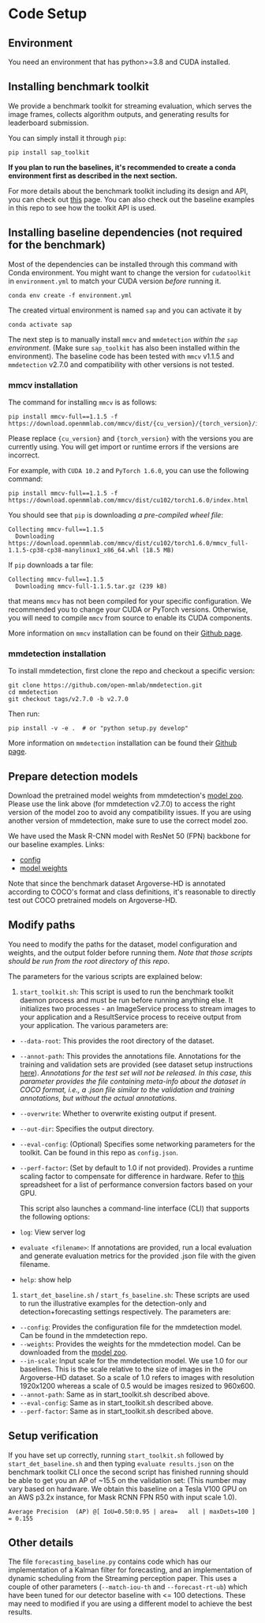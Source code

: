 # Code Setup

## Environment
You need an environment that has python>=3.8 and CUDA installed. 

## Installing benchmark toolkit

We provide a benchmark toolkit for streaming evaluation, which serves the image frames, collects algorithm outputs, and generating results for leaderboard submission.

You can simply install it through `pip`:

```
pip install sap_toolkit
```
**If you plan to run the baselines, it's recommended to create a conda environment first as described in the next section.**

For more details about the benchmark toolkit including its design and API, you can check out [this](https://github.com/karthiksharma98/sap-starterkit/tree/master/sap-toolkit) page. You can also check out the baseline examples in this repo to see how the toolkit API is used. 

## Installing baseline dependencies (not required for the benchmark)

Most of the dependencies can be installed through this command with Conda environment. You might want to change the version for `cudatoolkit` in `environment.yml` to match your CUDA version <em>before</em> running it.

```
conda env create -f environment.yml
```

The created virtual environment is named `sap` and you can activate it by
```
conda activate sap
```

The next step is to manually install `mmcv` and `mmdetection` *within the `sap` environment*. (Make sure `sap_toolkit` has also been installed within the environment). The baseline code has been tested with `mmcv` v1.1.5 and `mmdetection` v2.7.0 and compatibility with other versions is not tested.

### mmcv installation

The command for installing `mmcv` is as follows:

```shell
pip install mmcv-full==1.1.5 -f https://download.openmmlab.com/mmcv/dist/{cu_version}/{torch_version}/index.html
```

Please replace `{cu_version}` and ``{torch_version}`` with the versions you are currently using.
You will get import or runtime errors if the versions are incorrect.

For example, with ``CUDA 10.2`` and ``PyTorch 1.6.0``, you can use the following command:

```shell
pip install mmcv-full==1.1.5 -f https://download.openmmlab.com/mmcv/dist/cu102/torch1.6.0/index.html
```
You should see that `pip` is downloading *a pre-compiled wheel file*:
```
Collecting mmcv-full==1.1.5
  Downloading https://download.openmmlab.com/mmcv/dist/cu102/torch1.6.0/mmcv_full-1.1.5-cp38-cp38-manylinux1_x86_64.whl (18.5 MB)
```

If `pip` downloads a tar file:
```
Collecting mmcv-full==1.1.5
  Downloading mmcv-full-1.1.5.tar.gz (239 kB)
```
that means `mmcv` has not been compiled for your specific configuration.
We recommended you to change your CUDA or PyTorch versions.
Otherwise, you will need to compile `mmcv` from source to enable its CUDA components.

More information on `mmcv` installation can be found on their [Github page](https://github.com/open-mmlab/mmcv/).

### mmdetection installation

To install mmdetection, first clone the repo and checkout a specific version:
```
git clone https://github.com/open-mmlab/mmdetection.git
cd mmdetection
git checkout tags/v2.7.0 -b v2.7.0
```

Then run:
```
pip install -v -e .  # or "python setup.py develop"
```

More information on `mmdetection` installation can be found their [Github page](https://github.com/open-mmlab/mmdetection/blob/master/docs/get_started.md).

## Prepare detection models

Download the pretrained model weights from mmdetection's [model zoo](https://github.com/open-mmlab/mmdetection/blob/v2.7.0/docs/model_zoo.md). Please use the link above (for mmdetection v2.7.0) to access the right version of the model zoo to avoid any compatibility issues. If you are using another version of mmdetection, make sure to use the correct model zoo.

We have used the Mask R-CNN model with ResNet 50 (FPN) backbone for our baseline examples. 
Links: 
- [config](https://github.com/open-mmlab/mmdetection/blob/v2.7.0/configs/mask_rcnn/mask_rcnn_r50_fpn_2x_coco.py)
- [model weights](http://download.openmmlab.com/mmdetection/v2.0/mask_rcnn/mask_rcnn_r50_fpn_2x_coco/mask_rcnn_r50_fpn_2x_coco_bbox_mAP-0.392__segm_mAP-0.354_20200505_003907-3e542a40.pth)

Note that since the benchmark dataset Argoverse-HD is annotated according to COCO's format and class definitions, it's reasonable to directly test out COCO pretrained models on Argoverse-HD.

## Modify paths

 You need to modify the paths for the dataset, model configuration and weights, and the output folder before running them. *Note that those scripts should be run from the root directory of this repo*. 

The parameters for the various scripts are explained below:

1. `start_toolkit.sh`: This script is used to run the benchmark toolkit daemon process and must be run before running anything else. It initializes two processes - an ImageService process to stream images to your application and a ResultService process to receive output from your application. The various parameters are:

- `--data-root`: This provides the root directory of the dataset.
- `--annot-path`: This provides the annotations file. Annotations for the training and validation sets are provided (see dataset setup instructions [here](https://github.com/mtli/sAP/blob/master/doc/data_setup.md)). *Annotations for the test set will not be released. In this case, this parameter provides the file containing meta-info about the dataset in COCO format, i.e., a .json file similar to the validation and training annotations, but without the actual annotations*.
- `--overwrite`: Whether to overwrite existing output if present.
- `--out-dir`: Specifies the output directory. 
- `--eval-config`: (Optional) Specifies some networking parameters for the toolkit. Can be found in this repo as `config.json`.
- `--perf-factor`: (Set by default to 1.0 if not provided). Provides a runtime scaling factor to compensate for difference in hardware. Refer to [this](https://docs.google.com/spreadsheets/d/1g5jUAbeNswO-EQHrU9EHYpTT2XYCbepeL9KFEAVehMo/edit#gid=0) spreadsheet for a list of performance conversion factors based on your GPU.

    This script also launches a command-line interface (CLI) that supports the following options:

- `log`: View server log
- `evaluate <filename>`: If annotations are provided, run a local evaluation and generate evaluation metrics for the provided .json file with the given filename.
- `help`: show help

1. `start_det_baseline.sh` / `start_fs_baseline.sh`: These scripts are used to run the illustrative examples for the detection-only and detection+forecasting settings respectively. The parameters are:

- `--config`: Provides the configuration file for the mmdetection model. Can be found in the mmdetection repo.
- `--weights`: Provides the weights for the mmdetection model. Can be downloaded from the [model zoo](https://github.com/open-mmlab/mmdetection/blob/v2.7.0/docs/model_zoo.md).
- `--in-scale`: Input scale for the mmdetection model. We use 1.0 for our baselines. This is the scale relative to the size of images in the Argoverse-HD dataset. So a scale of 1.0 refers to images with resolution 1920x1200 whereas a scale of 0.5 would be images resized to 960x600.
- `--annot-path`: Same as in start_toolkit.sh described above.
- `--eval-config`: Same as in start_toolkit.sh described above.
- `--perf-factor`: Same as in start_toolkit.sh described above.


## Setup verification

If you have set up correctly, running `start_toolkit.sh` followed by  `start_det_baseline.sh` and then typing `evaluate results.json` on the benchmark toolkit CLI once the second script has finished running should be able to get you an AP of ~15.5 on the validation set: (This number may vary based on hardware. We obtain this baseline on a Tesla V100 GPU on an AWS p3.2x instance, for Mask RCNN FPN R50 with input scale 1.0).
```
Average Precision  (AP) @[ IoU=0.50:0.95 | area=   all | maxDets=100 ] = 0.155
```

## Other details

The file `forecasting_baseline.py` contains code which has our implementation of a Kalman filter for forecasting, and an implementation of dynamic scheduling from the Streaming perception paper. This uses a couple of other parameters (`--match-iou-th` and `--forecast-rt-ub`) which have been tuned for our detector baseline with <= 100 detections. These may need to modified if you are using a different model to achieve the best results.
